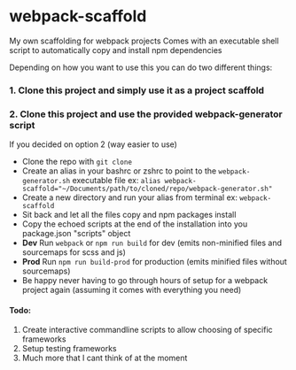 # webpack-scaffold
My own scaffolding for webpack projects
Comes with an executable shell script to automatically copy and install npm dependencies

Depending on how you want to use this you can do two different things:
### 1. Clone this project and simply use it as a project scaffold
### 2. Clone this project and use the provided webpack-generator script
If you decided on option 2 (way easier to use)
- Clone the repo with `git clone`
- Create an alias in your bashrc or zshrc to point to the `webpack-generator.sh` executable file ex: `alias webpack-scaffold="~/Documents/path/to/cloned/repo/webpack-generator.sh"`
- Create a new directory and run your alias from terminal ex: `webpack-scaffold`
- Sit back and let all the files copy and npm packages install
- Copy the echoed scripts at the end of the installation into you package.json "scripts" object
- **Dev** Run `webpack` or `npm run build` for dev (emits non-minified files and sourcemaps for scss and js)
- **Prod** Run `npm run build-prod` for production (emits minified files without sourcemaps)
- Be happy never having to go through hours of setup for a webpack project again (assuming it comes with everything you need)

#### Todo:
1. Create interactive commandline scripts to allow choosing of specific frameworks
2. Setup testing frameworks
3. Much more that I cant think of at the moment
